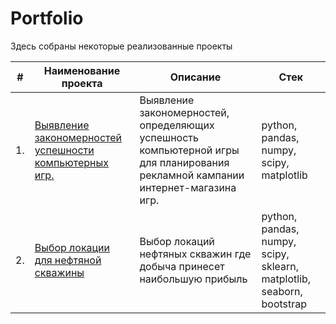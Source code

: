 # Portfolio

Здесь собраны некоторые реализованные проекты

| #    | Наименование проекта                | Описание                                                     | Стек                                                         |
| ---- | ------------------------------------------------------------ | ------------------------------------------------------------ | ------------------------------------------------------------ |
| 1.   | [Выявление закономерностей успешности компьютерных игр.](https://github.com/OlushkaZ/Portfolio/tree/main/computer%20games) | Выявление закономерностей, определяющих успешность компьютерной игры для планирования рекламной кампании интернет-магазина игр. | python, pandas, numpy, scipy, matplotlib       |
| 2.   | [Выбор локации для нефтяной скважины](https://github.com/OlushkaZ/Portfolio/tree/main/oil%20location) | Выбор локаций нефтяных скважин где добыча принесет наибольшую прибыль| python, pandas, numpy, scipy, sklearn, matplotlib, seaborn, bootstrap     |
